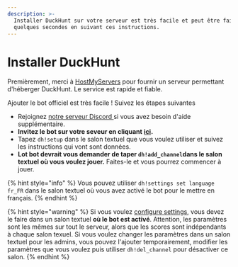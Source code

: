 ```yaml
---
description: >-
  Installer DuckHunt sur votre serveur est très facile et peut être fait en
  quelques secondes en suivant ces instructions.
---
```


# Installer DuckHunt

Premièrement, merci à [HostMyServers](https://www.hostmyservers.fr/) pour fournir un serveur permettant d'héberger DuckHunt. Le service est rapide et fiable.

Ajouter le bot officiel est très facile ! Suivez les étapes suivantes

* Rejoignez [notre serveur Discord ](https://discord.gg/2BksEkV)si vous avez besoin d'aide supplémentaire. 
* **Invitez le bot sur votre seveur en cliquant** [**ici**](https://discordapp.com/api/oauth2/authorize?client_id=187636051135823872&permissions=70646849&scope=bot)**.**
* Tapez `dh!setup` dans le salon textuel que vous voulez utiliser et suivez les instructions qui vont sont données.
* **Lot bot devrait vous demander de taper `dh!add_channel`dans le salon textuel où vous voulez jouer.** Faites-le et vous pourrez commencer à jouer.

{% hint style="info" %}
Vous pouvez utiliser `dh!settings set language fr_FR` dans le salon textuel où vous avez activé le bot pour le mettre en français.
{% endhint %}

{% hint style="warning" %}
Si vous voulez [configure settings](edit-settings-settings-list.md), vous devez le faire dans un salon textuel **où le bot est activé**. Attention, les paramètres sont les mêmes sur tout le serveur, alors que les scores sont indépendants à chaque salon texuel. Si vous voulez changer les paramètres dans un salon textuel pour les admins, vous pouvez l'ajouter temporairement, modifier les paramètres que vous voulez puis utiliser `dh!del_channel` pour désactiver ce salon.
{% endhint %}





